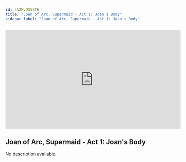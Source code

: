 ```yaml
---
id: sA2MvOS5ETE
title: "Joan of Arc, Supermaid - Act 1: Joan's Body"
sidebar_label: "Joan of Arc, Supermaid - Act 1: Joan's Body"
---
```


<div class="video-float-container">
  <iframe
    width="560"
    height="315"
    src="https://www.youtube.com/embed/sA2MvOS5ETE"
    title="YouTube video player"
    frameborder="0"
    allow="accelerometer; autoplay; clipboard-write; encrypted-media; gyroscope; picture-in-picture; web-share"
    referrerpolicy="strict-origin-when-cross-origin"
    allowfullscreen
  ></iframe>
</div>

## Joan of Arc, Supermaid - Act 1: Joan's Body

No description available.
